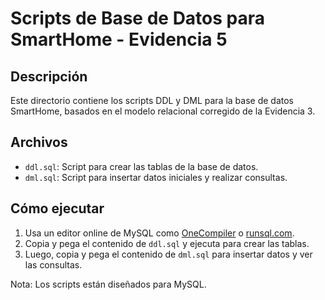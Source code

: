 # Scripts de Base de Datos para SmartHome - Evidencia 5

## Descripción
Este directorio contiene los scripts DDL y DML para la base de datos SmartHome, basados en el modelo relacional corregido de la Evidencia 3.

## Archivos
- `ddl.sql`: Script para crear las tablas de la base de datos.
- `dml.sql`: Script para insertar datos iniciales y realizar consultas.

## Cómo ejecutar
1. Usa un editor online de MySQL como [OneCompiler](https://onecompiler.com/mysql) o [runsql.com](https://runsql.com/).
2. Copia y pega el contenido de `ddl.sql` y ejecuta para crear las tablas.
3. Luego, copia y pega el contenido de `dml.sql` para insertar datos y ver las consultas.

Nota: Los scripts están diseñados para MySQL.
